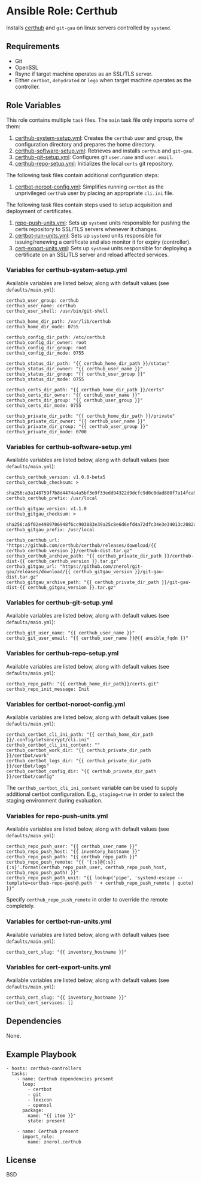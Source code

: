 Ansible Role: Certhub
=====================

Installs [certhub](https://certhub.io/) and `git-gau` on linux servers
controlled by `systemd`.

Requirements
------------

- Git
- OpenSSL
- Rsync if target machine operates as an SSL/TLS server.
- Either `certbot`, `dehydrated` or `lego` when target machine operates as the
  controller.

Role Variables
--------------

This role contains multiple `task` files. The `main` task file only imports
some of them:

1. [certhub-system-setup.yml](#variables-for-certhub-system-setup-yml): Creates
   the `certhub` user and group, the configuration directory and prepares the
   home directory.
1. [certhub-software-setup.yml](#variables-for-certhub-software-setup-yml):
   Retrieves and installs `certhub` and `git-gau`.
1. [certhub-git-setup.yml](#variables-for-certhub-git-setup-yml): Configures
   git `user.name` and `user.email`.
1. [certhub-repo-setup.yml](#variables-for-certhub-repo-setup-yml): Initializes
   the local `certs` git repository.

The following task files contain additional configuration steps:

1. [certbot-noroot-config.yml](#variables-for-certbot-noroot-config.yml):
   Simplifies running `certbot` as the unprivileged `certhub` user by placing
   an appropriate `cli.ini` file.

The following task files contain steps used to setup acquisition and deployment
of certificates.

1. [repo-push-units.yml](#variables-for-repo-push-units-yml): Sets up `systemd`
   units responsible for pushing the certs repository to SSL/TLS servers
   whenever it changes.
1. [certbot-run-units.yml](#variables-for-run-units-yml): Sets up `systemd`
   units responsible for issuing/renewing a certificate and also monitor it for
   expiry (controller).
1. [cert-export-units.yml](#variables-for-cert-export-units-yml): Sets up
   `systemd` units responsible for deploying a certificate on an SSL/TLS server
   and reload affected services.

### Variables for certhub-system-setup.yml

Available variables are listed below, along with default values (see `defaults/main.yml`):

```
certhub_user_group: certhub
certhub_user_name: certhub
certhub_user_shell: /usr/bin/git-shell

certhub_home_dir_path: /var/lib/certhub
certhub_home_dir_mode: 0755

certhub_config_dir_path: /etc/certhub
certhub_config_dir_owner: root
certhub_config_dir_group: root
certhub_config_dir_mode: 0755

certhub_status_dir_path: "{{ certhub_home_dir_path }}/status"
certhub_status_dir_owner: "{{ certhub_user_name }}"
certhub_status_dir_group: "{{ certhub_user_group }}"
certhub_status_dir_mode: 0755

certhub_certs_dir_path: "{{ certhub_home_dir_path }}/certs"
certhub_certs_dir_owner: "{{ certhub_user_name }}"
certhub_certs_dir_group: "{{ certhub_user_group }}"
certhub_certs_dir_mode: 0755

certhub_private_dir_path: "{{ certhub_home_dir_path }}/private"
certhub_private_dir_owner: "{{ certhub_user_name }}"
certhub_private_dir_group: "{{ certhub_user_group }}"
certhub_private_dir_mode: 0700
```

### Variables for certhub-software-setup.yml

Available variables are listed below, along with default values (see `defaults/main.yml`):

```
certhub_certhub_version: v1.0.0-beta5
certhub_certhub_checksum: >
  sha256:a3a148759f7b8d4474a4a5bf3e9f33edd94322d9dcfc9d0c0dad880f7a14fca9
certhub_certhub_prefix: /usr/local

certhub_gitgau_version: v1.1.0
certhub_gitgau_checksum: >
  sha256:a5f02e4989706948f6cc903883e39a25c8e6d6efd4a72dfc34e3e34013c2082a
certhub_gitgau_prefix: /usr/local

certhub_certhub_url: "https://github.com/certhub/certhub/releases/download/{{ certhub_certhub_version }}/certhub-dist.tar.gz"
certhub_certhub_archive_path: "{{ certhub_private_dir_path }}/certhub-dist-{{ certhub_certhub_version }}.tar.gz"
certhub_gitgau_url: "https://github.com/znerol/git-gau/releases/download/{{ certhub_gitgau_version }}/git-gau-dist.tar.gz"
certhub_gitgau_archive_path: "{{ certhub_private_dir_path }}/git-gau-dist-{{ certhub_gitgau_version }}.tar.gz"
```

### Variables for certhub-git-setup.yml

Available variables are listed below, along with default values (see `defaults/main.yml`):

```
certhub_git_user_name: "{{ certhub_user_name }}"
certhub_git_user_email: "{{ certhub_user_name }}@{{ ansible_fqdn }}"
```

### Variables for certhub-repo-setup.yml

Available variables are listed below, along with default values (see `defaults/main.yml`):

```
certhub_repo_path: "{{ certhub_home_dir_path}}/certs.git"
certhub_repo_init_message: Init
```

### Variables for certbot-noroot-config.yml

Available variables are listed below, along with default values (see `defaults/main.yml`):

```
certhub_certbot_cli_ini_path: "{{ certhub_home_dir_path }}/.config/letsencrypt/cli.ini"
certhub_certbot_cli_ini_content: ""
certhub_certbot_work_dir: "{{ certhub_private_dir_path }}/certbot/work"
certhub_certbot_logs_dir: "{{ certhub_private_dir_path }}/certbot/logs"
certhub_certbot_config_dir: "{{ certhub_private_dir_path }}/certbot/config"
```

The `certhub_certbot_cli_ini_content` variable can be used to supply additional
certbot configuration. E.g., `staging=true` in order to select the staging
environment during evaluation.

### Variables for repo-push-units.yml

Available variables are listed below, along with default values (see `defaults/main.yml`):

```
certhub_repo_push_user: "{{ certhub_user_name }}"
certhub_repo_push_host: "{{ inventory_hostname }}"
certhub_repo_push_path: "{{ certhub_repo_path }}"
certhub_repo_push_remote: "{{ '{:s}@{:s}:{:s}'.format(certhub_repo_push_user, certhub_repo_push_host, certhub_repo_push_path) }}"
certhub_repo_push_path_unit: "{{ lookup('pipe', 'systemd-escape --template=certhub-repo-push@.path ' + certhub_repo_push_remote | quote) }}"
```

Specify `certhub_repo_push_remote` in order to override the remote completely.

### Variables for certbot-run-units.yml

Available variables are listed below, along with default values (see `defaults/main.yml`):

```
certhub_cert_slug: "{{ inventory_hostname }}"
```

### Variables for cert-export-units.yml

Available variables are listed below, along with default values (see `defaults/main.yml`):

```
certhub_cert_slug: "{{ inventory_hostname }}"
certhub_cert_services: []
```

Dependencies
------------

None.

Example Playbook
----------------


    - hosts: certhub-controllers
      tasks:
        - name: Certhub dependencies present
          loop:
            - certbot
            - git
            - lexicon
            - openssl
          package:
            name: "{{ item }}"
            state: present

        - name: Certhub present
          import_role:
            name: znerol.certhub

License
-------

BSD

